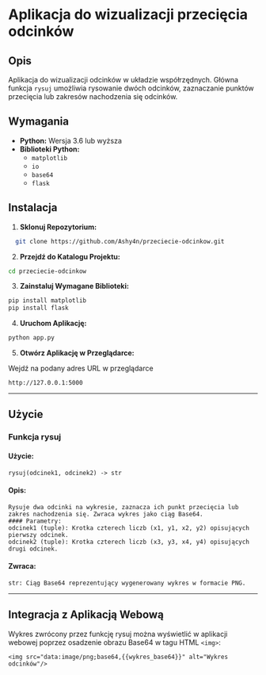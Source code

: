 # Aplikacja do wizualizacji przecięcia odcinków

## Opis

Aplikacja do wizualizacji odcinków w układzie współrzędnych. Główna funkcja `rysuj` umożliwia rysowanie dwóch odcinków,
zaznaczanie punktów przecięcia lub zakresów nachodzenia się odcinków.

## Wymagania

- **Python:** Wersja 3.6 lub wyższa
- **Biblioteki Python:**
    - `matplotlib`
    - `io`
    - `base64`
    - `flask`

## Instalacja

1. **Sklonuj Repozytorium:**

```bash
  git clone https://github.com/Ashy4n/przeciecie-odcinkow.git
```

2. **Przejdź do Katalogu Projektu:**

```bash
cd przeciecie-odcinkow
```

3. **Zainstaluj Wymagane Biblioteki:**

```bash
pip install matplotlib
pip install flask
```

4. **Uruchom Aplikację:**

```bash
python app.py
```

5. **Otwórz Aplikację w Przeglądarce:**

Wejdź na podany adres URL w przeglądarce

```
http://127.0.0.1:5000
```

---

## Użycie

### Funkcja rysuj

#### Użycie:

```rysuj(odcinek1, odcinek2) -> str```

#### Opis:

    Rysuje dwa odcinki na wykresie, zaznacza ich punkt przecięcia lub zakres nachodzenia się. Zwraca wykres jako ciąg Base64.
    #### Parametry:
    odcinek1 (tuple): Krotka czterech liczb (x1, y1, x2, y2) opisujących pierwszy odcinek.
    odcinek2 (tuple): Krotka czterech liczb (x3, y3, x4, y4) opisujących drugi odcinek.

#### Zwraca:

    str: Ciąg Base64 reprezentujący wygenerowany wykres w formacie PNG.

---

## Integracja z Aplikacją Webową

Wykres zwrócony przez funkcję rysuj można wyświetlić w aplikacji webowej poprzez osadzenie obrazu Base64 w tagu HTML
```<img>```:

```<img src="data:image/png;base64,{{wykres_base64}}" alt="Wykres odcinków"/>```



